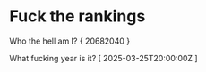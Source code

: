 # Fuck the rankings

Who the hell am I?
{ 20682040 }

What fucking year is it?
[ 2025-03-25T20:00:00Z ]
